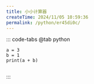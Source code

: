```yaml
---
title: 小小计算器
createTime: 2024/11/05 10:59:36
permalink: /python/er45di0c/
---
```


::: code-tabs
@tab python
```
a = 3
b = 1
print(a + b)
  
```
:::